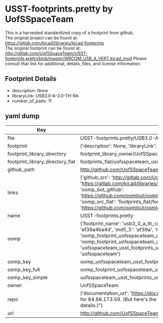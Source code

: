 # USST-footprints.pretty by UofSSpaceTeam  
This is a harvested standardized copy of a footprint from github.  
The original project can be found at:  
https://gitlab.com/kicad/libraries/kicad-footprints  
The original footprint can be found at:
http://gitlab.com/UofSSpaceTeam/USST-footprints.pretty/blob/master/WRCOM_USB_A_VERT.kicad_mod
Please consult that link for additional, details, files, and license information.  
## Footprint Details
* description: None  
* libraryLink: USB3.0-A-3.0-TH-RA  
* number_of_pads: 11  
## yaml dump  
| Key | Value |  
| --- | --- |  
| file | USST-footprints.pretty/USB3.0-A-TH-RA.kicad_mod |  
| footprint | {'description': None, 'libraryLink': 'USB3.0-A-3.0-TH-RA', 'number_of_pads': 11} |  
| footprint_library_directory | footprint_library_owner/UofSSpaceTeam_USST-footprints.pretty |  
| footprint_library_directory_flat | footprints_flat/uofsspaceteam_usst_footprints_usb3_0_a_th_ra/working |  
| github_path | http://github.com/UofSSpaceTeam/USST-footprints.pretty/blob/master/USB3.0-A-TH-RA.kicad_mod |  
| links | {'github_src': 'http://gitlab.com/UofSSpaceTeam/USST-footprints.pretty/blob/master/WRCOM_USB_A_VERT.kicad_mod', 'github_src_repo': 'https://gitlab.com/kicad/libraries/kicad-footprints', 'oomp_bot': 'footprints/uofsspaceteam_usst_footprints_usb3_0_a_th_ra/working', 'oomp_bot_github': 'https://github.com/oomlout/oomlout_oomp_footprint_bot/tree/main/footprints/uofsspaceteam_usst_footprints_usb3_0_a_th_ra/working', 'oomp_src_flat': 'footprints_flat/footprints_flat/uofsspaceteam_usst_footprints_usb3_0_a_th_ra/working', 'oomp_src_flat_github': 'https://github.com/oomlout/oomlout_oomp_footprint_src/tree/main/footprints_flat/uofsspaceteam_usst_footprints_usb3_0_a_th_ra/working'} |  
| name | USST-footprints.pretty |  
| oomp | {'footprint_name': 'usb3_0_a_th_ra', 'library_name': 'usst_footprints', 'md5': 'ef39a4ba4da460637869791b8fe26b5c', 'md5_10': 'ef39a4ba4d', 'md5_5': 'ef39a', 'md5_6': 'ef39a4', 'oomp_key': 'oomp_uofsspaceteam_usst_footprints_usb3_0_a_th_ra', 'oomp_key_extra': 'oomp_footprint_uofsspaceteam_usst_footprints_usb3_0_a_th_ra', 'oomp_key_full': 'oomp_footprint_uofsspaceteam_usst_footprints_usb3_0_a_th_ra_ef39a4', 'oomp_key_simple': 'uofsspaceteam_usst_footprints_usb3_0_a_th_ra', 'original_filename': 'USST-footprints.pretty/USB3.0-A-TH-RA.kicad_mod', 'owner_name': 'uofsspaceteam'} |  
| oomp_key | oomp_uofsspaceteam_usst_footprints_usb3_0_a_th_ra |  
| oomp_key_full | oomp_footprint_uofsspaceteam_usst_footprints_usb3_0_a_th_ra |  
| oomp_key_simple | uofsspaceteam_usst_footprints_usb3_0_a_th_ra |  
| owner | UofSSpaceTeam |  
| repo | {'documentation_url': 'https://docs.github.com/rest/overview/resources-in-the-rest-api#rate-limiting', 'message': "API rate limit exceeded for 84.66.173.59. (But here's the good news: Authenticated requests get a higher rate limit. Check out the documentation for more details.)"} |  
| url | http://github.com/UofSSpaceTeam/USST-footprints.pretty |  

